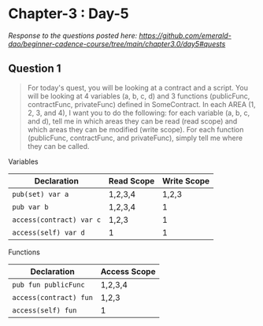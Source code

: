 # Chapter-3 : Day-5

*Response to the questions posted here: https://github.com/emerald-dao/beginner-cadence-course/tree/main/chapter3.0/day5#quests*

## Question 1

> For today's quest, you will be looking at a contract and a script. You will be looking at 4 variables (a, b, c, d) and 3 functions (publicFunc, contractFunc, privateFunc) defined in SomeContract. In each AREA (1, 2, 3, and 4), I want you to do the following: for each variable (a, b, c, and d), tell me in which areas they can be read (read scope) and which areas they can be modified (write scope). For each function (publicFunc, contractFunc, and privateFunc), simply tell me where they can be called.

Variables

| Declaration              | Read Scope | Write Scope |
| ------------------------ | ---------- | ----------- |
| `pub(set) var a`         | 1,2,3,4    | 1,2,3       |
| `pub var b`              | 1,2,3,4    | 1           |
| `access(contract) var c` | 1,2,3      | 1           |
| `access(self) var d`     | 1          | 1           |

Functions

| Declaration              | Access Scope |
| ------------------------ | ------------ |
| `pub fun publicFunc`     | 1,2,3,4      |
| `access(contract) fun`   | 1,2,3        |
| `access(self) fun`       | 1            |

